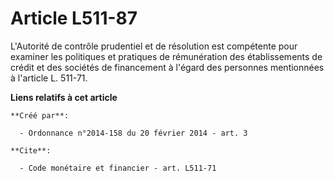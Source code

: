 # Article L511-87

L'Autorité de contrôle prudentiel et de résolution est compétente pour examiner les politiques et pratiques de rémunération
des établissements de crédit et des sociétés de financement à l'égard des personnes mentionnées à l'article L. 511-71.

**Liens relatifs à cet article**

	**Créé par**:

	  - Ordonnance n°2014-158 du 20 février 2014 - art. 3

	**Cite**:

	  - Code monétaire et financier - art. L511-71
